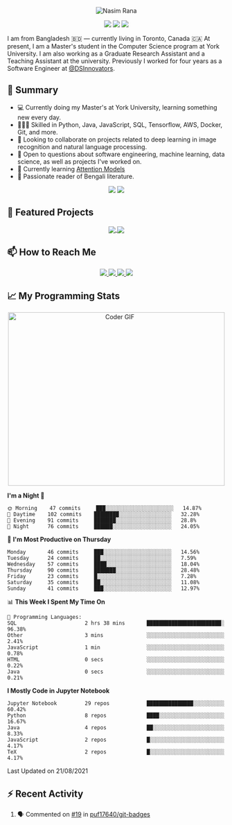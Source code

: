 <p align="center">
 <img src="https://raw.githubusercontent.com/nasimrana1725/nasimrana1725/main/cover.jpg" alt="Nasim Rana">
</p>

<p align="center">
 <img src="https://img.shields.io/github/last-commit/nasimrana1725/nasimrana1725">
<!-- <a href="https://gist.github.com/nasimrana1725"><img src="https://badges.pufler.dev/gists/nasimrana1725"></a> -->
 <a href="https://github.com/nasimrana1725?tab=repositories"><img src="https://img.shields.io/github/stars/nasimrana1725?affiliations=OWNER%2CCOLLABORATOR&color=success"></a>
 <a href="https://github.com/nasimrana1725/?tab=followers"><img src="https://img.shields.io/github/followers/nasimrana1725?label=Followers&color=success"></a>
</p>

I am from Bangladesh 🇧🇩 — currently living in Toronto, Canada :canada: At present, I am a Master's student in the Computer Science program at York University. I am also working as a Graduate Research Assistant and a Teaching Assistant at the university. Previously I worked for four years as a Software Engineer at <a href="https://github.com/DSInnovators">@DSInnovators</a>.

## 🌯 Summary

- 💻 Currently doing my Master's at York University, learning something new every day.
- 👨🏼‍💻 Skilled in Python, Java, JavaScript, SQL, Tensorflow, AWS, Docker, Git, and more.
- 👀 Looking to collaborate on projects related to deep learning in image recognition and natural language processing.
- 💬 Open to questions about software engineering, machine learning, data science, as well as projects I've worked on.
- 🌱 Currently learning [Attention Models](https://www.coursera.org/learn/attention-models-in-nlp)
- 📖 Passionate reader of Bengali literature.

<p align = "center">
  <img src="https://github-readme-stats.vercel.app/api?username=nasimrana1725&count_private=true&show_icons=true&theme=graywhite&line_height=27&hide_border=true">
  <img src="https://github-readme-stats.vercel.app/api/top-langs/?username=nasimrana1725&hide=jupyter%20notebook,html&theme=graywhite&hide_border=true">
</p>

## 🔖 Featured Projects

<p align="center">
  <a href="https://github.com/nasimrana1725/order-api-repository-pattern-With-Laravel">
   <img align="center" src="https://github-readme-stats.vercel.app/api/pin/?username=nasimrana1725&repo=order-api-repository-pattern-With-Laravel&theme=graywhite" />
  </a>
  <a href="https://github.com/nasimrana1725/E-Commerce-with-Bagisto">
   <img align="center" src="https://github-readme-stats.vercel.app/api/pin/?username=nasimrana1725&repo=E-Commerce-with-Bagisto&theme=graywhite" />
  </a>
</p>

## 📫 How to Reach Me

<p align="center">
 <a href="http://golamsaroar.com/">
  <img src="https://img.shields.io/badge/nasimrana.com-%23206A5D.svg?&style=for-the-badge&logo=jquery&logoColor=white" />
 </a>
 <a href="https://www.linkedin.com/in/nasim1725/">
  <img src="https://img.shields.io/badge/connect-%230077B5.svg?&style=for-the-badge&logo=linkedin&logoColor=white" />
 </a>
 <a href="https://join.skype.com/invite/kMn3ZnbRcdFS">
  <img src="https://img.shields.io/badge/chat-%2300AFF0.svg?&style=for-the-badge&logo=skype&logoColor=white" />
 </a>
 <a href="mailto:nasimrana69@gmail.com">
  <img src="https://img.shields.io/badge/email-%23C14438.svg?&style=for-the-badge&logo=Gmail&logoColor=white" />
 </a>
</p>

## 📈 My Programming Stats

<p align="center">
 <img src="https://media.giphy.com/media/SWoSkN6DxTszqIKEqv/giphy.gif" alt="Coder GIF" width="500" height="400">
</p>

<!--START_SECTION:waka-->
**I'm a Night 🦉** 

```text
🌞 Morning    47 commits     ███░░░░░░░░░░░░░░░░░░░░░░   14.87% 
🌆 Daytime    102 commits    ████████░░░░░░░░░░░░░░░░░   32.28% 
🌃 Evening    91 commits     ███████░░░░░░░░░░░░░░░░░░   28.8% 
🌙 Night      76 commits     ██████░░░░░░░░░░░░░░░░░░░   24.05%

```
📅 **I'm Most Productive on Thursday** 

```text
Monday       46 commits     ███░░░░░░░░░░░░░░░░░░░░░░   14.56% 
Tuesday      24 commits     ██░░░░░░░░░░░░░░░░░░░░░░░   7.59% 
Wednesday    57 commits     ████░░░░░░░░░░░░░░░░░░░░░   18.04% 
Thursday     90 commits     ███████░░░░░░░░░░░░░░░░░░   28.48% 
Friday       23 commits     █░░░░░░░░░░░░░░░░░░░░░░░░   7.28% 
Saturday     35 commits     ██░░░░░░░░░░░░░░░░░░░░░░░   11.08% 
Sunday       41 commits     ███░░░░░░░░░░░░░░░░░░░░░░   12.97%

```


📊 **This Week I Spent My Time On** 

```text
💬 Programming Languages: 
SQL                      2 hrs 38 mins       ████████████████████████░   96.38% 
Other                    3 mins              ░░░░░░░░░░░░░░░░░░░░░░░░░   2.41% 
JavaScript               1 min               ░░░░░░░░░░░░░░░░░░░░░░░░░   0.78% 
HTML                     0 secs              ░░░░░░░░░░░░░░░░░░░░░░░░░   0.22% 
Java                     0 secs              ░░░░░░░░░░░░░░░░░░░░░░░░░   0.21%

```

**I Mostly Code in Jupyter Notebook** 

```text
Jupyter Notebook         29 repos            ███████████████░░░░░░░░░░   60.42% 
Python                   8 repos             ████░░░░░░░░░░░░░░░░░░░░░   16.67% 
Java                     4 repos             ██░░░░░░░░░░░░░░░░░░░░░░░   8.33% 
JavaScript               2 repos             █░░░░░░░░░░░░░░░░░░░░░░░░   4.17% 
TeX                      2 repos             █░░░░░░░░░░░░░░░░░░░░░░░░   4.17%

```



 Last Updated on 21/08/2021
<!--END_SECTION:waka-->

## :zap: Recent Activity

<!--START_SECTION:activity-->
1. 🗣 Commented on [#19](https://github.com/puf17640/git-badges/issues/19) in [puf17640/git-badges](https://github.com/puf17640/git-badges)
<!--END_SECTION:activity-->
